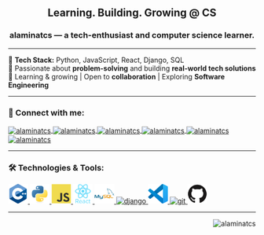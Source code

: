 <h2 align="center">Learning. Building. Growing @ CS</h2>
<h3 align="center">alaminatcs — a tech-enthusiast and computer science learner.</h3>

---

 🔧 **Tech Stack:** Python, JavaScript, React, Django, SQL  
 🚀 Passionate about **problem-solving** and building **real-world tech solutions**  
 🌱 Learning & growing | Open to **collaboration** | Exploring **Software Engineering**

---

<h3 align="left">🤝 Connect with me:</h3>
<p align="left">
<a href="https://linkedin.com/in/alaminatcs" target="blank">
    <img align="center" src="https://raw.githubusercontent.com/rahuldkjain/github-profile-readme-generator/master/src/images/icons/Social/linked-in-alt.svg" alt="alaminatcs" height="30" width="40" />
</a>    
    <a href="https://www.leetcode.com/alaminatcs" target="blank">
    <img align="center" src="https://raw.githubusercontent.com/rahuldkjain/github-profile-readme-generator/master/src/images/icons/Social/leet-code.svg" alt="alaminatcs" height="30" width="40" />
</a>        
    <a href="https://www.hackerrank.com/alaminatcs" target="blank">
    <img align="center" src="https://raw.githubusercontent.com/rahuldkjain/github-profile-readme-generator/master/src/images/icons/Social/hackerrank.svg" alt="alaminatcs" height="30" width="40" />
</a>    
    <a href="https://codeforces.com/profile/alaminatcs" target="blank">
    <img align="center" src="https://cdn.jsdelivr.net/npm/simple-icons@3.1.0/icons/codeforces.svg" alt="alaminatcs" height="30" width="40" />
</a>
    <a href="https://www.codechef.com/users/alaminatcs" target="blank">
    <img align="center" src="https://cdn.jsdelivr.net/npm/simple-icons@3.1.0/icons/codechef.svg" alt="alaminatcs" height="30" width="40" />
</a>    
    <a href="https://kaggle.com/alaminatcs" target="blank">
    <img align="center" src="https://raw.githubusercontent.com/rahuldkjain/github-profile-readme-generator/master/src/images/icons/Social/kaggle.svg" alt="alaminatcs" height="30" width="40" />
</a>
</p>

---

<h3 align="left">🛠️ Technologies & Tools:</h3>
<p align="left">
<a href="https://www.w3schools.com/cpp/" target="_blank">
    <img src="https://raw.githubusercontent.com/devicons/devicon/master/icons/cplusplus/cplusplus-original.svg" alt="cplusplus" width="40" height="40"/>
</a>    
    <a href="https://www.python.org" target="_blank">
    <img src="https://raw.githubusercontent.com/devicons/devicon/master/icons/python/python-original.svg" alt="python" width="40" height="40"/>
</a>    
    <a href="https://developer.mozilla.org/en-US/docs/Web/JavaScript" target="_blank">
    <img src="https://raw.githubusercontent.com/devicons/devicon/master/icons/javascript/javascript-original.svg" alt="javascript" width="40" height="40"/>
</a>    
    <a href="https://reactjs.org/" target="_blank">
    <img src="https://raw.githubusercontent.com/devicons/devicon/master/icons/react/react-original-wordmark.svg" alt="react" width="40" height="40"/>
</a>    
    <a href="https://www.mysql.com/" target="_blank">
    <img src="https://raw.githubusercontent.com/devicons/devicon/master/icons/mysql/mysql-original-wordmark.svg" alt="mysql" width="40" height="40"/>
</a>    
    <a href="https://www.djangoproject.com/" target="_blank">
    <img src="https://cdn.worldvectorlogo.com/logos/django.svg" alt="django" width="40" height="40"/>
</a>    
    <a href="https://code.visualstudio.com/" target="_blank">
    <img src="https://raw.githubusercontent.com/devicons/devicon/master/icons/vscode/vscode-original.svg" alt="vscode" width="40" height="40"/>
</a>    
    <a href="https://git-scm.com/" target="_blank">
    <img src="https://www.vectorlogo.zone/logos/git-scm/git-scm-icon.svg" alt="git" width="40" height="40"/>
</a>    
    <a href="https://github.com/" target="_blank">
  <img src="https://raw.githubusercontent.com/devicons/devicon/master/icons/github/github-original.svg" alt="github" width="40" height="40"/>
</a>
</p>

---

<p align="right">
  <img src="https://komarev.com/ghpvc/?username=alaminatcs&label=Profile%20views&color=0e75b6&style=flat" alt="alaminatcs" />
</p>
